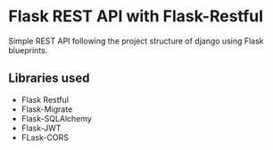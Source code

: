 # Flask REST API with Flask-Restful

Simple REST API following the project structure of django using Flask blueprints.<br/>

## Libraries used 
- Flask Restful
- Flask-Migrate
- Flask-SQLAlchemy
- Flask-JWT
- FLask-CORS